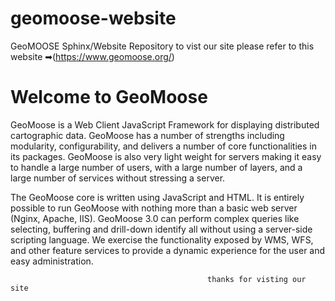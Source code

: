 geomoose-website
================

GeoMOOSE Sphinx/Website Repository
to vist our site please refer to this website ➡(https://www.geomoose.org/)

# Welcome to GeoMoose
GeoMoose is a Web Client JavaScript Framework for displaying distributed cartographic data. GeoMoose has a number of strengths including modularity, configurability, and delivers a number of core functionalities in its packages. GeoMoose is also very light weight for servers making it easy to handle a large number of users, with a large number of layers, and a large number of services without stressing a server.

The GeoMoose core is written using JavaScript and HTML. It is entirely possible to run GeoMoose with nothing more than a basic web server (Nginx, Apache, IIS). GeoMoose 3.0 can perform complex queries like selecting, buffering and drill-down identify all without using a server-side scripting language. We exercise the functionality exposed by WMS, WFS, and other feature services to provide a dynamic experience for the user and easy administration.

                                                thanks for visting our site 
